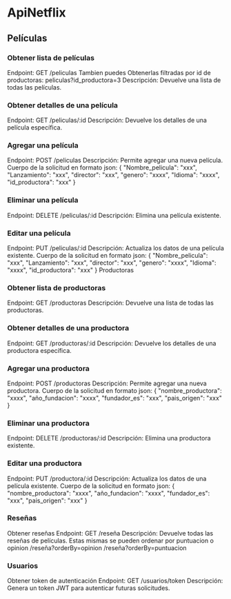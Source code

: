 # ApiNetflix

## Películas

### Obtener lista de películas
Endpoint: GET /peliculas
Tambien puedes Obtenerlas filtradas por id de productoras: peliculas?id_productora=3
Descripción: Devuelve una lista de todas las películas.

### Obtener detalles de una película
Endpoint: GET /peliculas/:id
Descripción: Devuelve los detalles de una película específica.

### Agregar una película
Endpoint: POST /peliculas
Descripción: Permite agregar una nueva película.
Cuerpo de la solicitud en formato json:
{
  "Nombre_pelicula": "xxx",
  "Lanzamiento": "xxx",
  "director": "xxx",
  "genero": "xxxx",
  "Idioma": "xxxx",
  "id_productora": "xxx"
}

### Eliminar una película
Endpoint: DELETE /peliculas/:id
Descripción: Elimina una película existente.

### Editar una película
Endpoint: PUT /peliculas/:id
Descripción: Actualiza los datos de una película existente.
Cuerpo de la solicitud en formato json:
{
  "Nombre_pelicula": "xxx",
  "Lanzamiento": "xxx",
  "director": "xxx",
  "genero": "xxxx",
  "Idioma": "xxxx",
  "id_productora": "xxx"
}
Productoras

### Obtener lista de productoras
Endpoint: GET /productoras
Descripción: Devuelve una lista de todas las productoras.

### Obtener detalles de una productora
Endpoint: GET /productoras/:id
Descripción: Devuelve los detalles de una productora específica.

### Agregar una productora
Endpoint: POST /productoras
Descripción: Permite agregar una nueva productora.
Cuerpo de la solicitud en formato json:
{
  "nombre_productora": "xxxx",
  "año_fundacion": "xxxx",
  "fundador_es": "xxx",
  "pais_origen": "xxx"
}


### Eliminar una productora
Endpoint: DELETE /productoras/:id
Descripción: Elimina una productora existente.

### Editar una productora
Endpoint: PUT /productora/:id
Descripción: Actualiza los datos de una película existente.
Cuerpo de la solicitud en formato json:
{
  "nombre_productora": "xxxx",
  "año_fundacion": "xxxx",
  "fundador_es": "xxx",
  "pais_origen": "xxx"
}

### Reseñas
Obtener reseñas
Endpoint: GET /reseña
Descripción: Devuelve todas las reseñas de películas.
Estas mismas se pueden ordenar por puntuacion o opinion
/reseña?orderBy=opinion /reseña?orderBy=puntuacion

### Usuarios
Obtener token de autenticación
Endpoint: GET /usuarios/token
Descripción: Genera un token JWT para autenticar futuras solicitudes.

